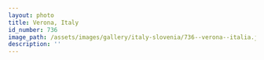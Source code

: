 ```yaml
---
layout: photo
title: Verona, Italy
id_number: 736
image_path: /assets/images/gallery/italy-slovenia/736--verona--italia.jpg
description: ''
---
```

